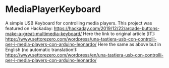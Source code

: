 # MediaPlayerKeyboard
A simple USB Keyboard for controlling media players.
This project was featured on Hackaday: https://hackaday.com/2019/12/22/arcade-buttons-make-a-great-multimedia-keyboard/
Here the link to original article [IT]: https://www.settorezero.com/wordpress/una-tastiera-usb-con-controlli-per-i-media-players-con-arduino-leonardo/
Here the same as above but in English (no automatic translation!): https://www.settorezero.com/wordpress/en/una-tastiera-usb-con-controlli-per-i-media-players-con-arduino-leonardo/
